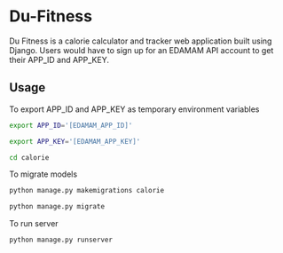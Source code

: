 # Du-Fitness
Du Fitness is a calorie calculator and tracker web application built using Django.
Users would have to sign up for an EDAMAM API account to get their APP_ID and APP_KEY.

## Usage
To export APP_ID and APP_KEY as temporary environment variables
```bash
export APP_ID='[EDAMAM_APP_ID]'
```

```bash
export APP_KEY='[EDAMAM_APP_KEY]'
```

```bash
cd calorie
```

To migrate models
```python
python manage.py makemigrations calorie
```

```python
python manage.py migrate
```

To run server
```python
python manage.py runserver
```